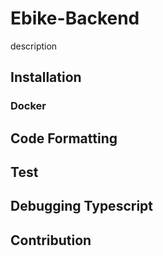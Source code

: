 # Ebike-Backend
description
## Installation
### Docker
## Code Formatting
## Test
## Debugging Typescript
## Contribution